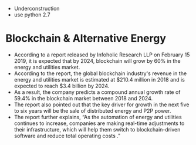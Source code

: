 - Underconstruction
- use python 2.7

# Blockchain & Alternative Energy
- According to a report released by Infoholic Research LLP on February 15 2019, it is expected that by 2024, blockchain will grow by 60% in the energy and utilities market. 
- According to the report, the global blockchain industry's revenue in the energy and utilities market is estimated at $210.4 million in 2018 and is expected to reach $3.4 billion by 2024. 
- As a result, the company predicts a compound annual growth rate of 59.4% in the blockchain market between 2018 and 2024. 
- The report also pointed out that the key driver for growth in the next five to six years will be the sale of distributed energy and P2P power. 
- The report further explains, “As the automation of energy and utilities continues to increase, companies are making real-time adjustments to their infrastructure, which will help them switch to blockchain-driven software and reduce total operating costs ."
